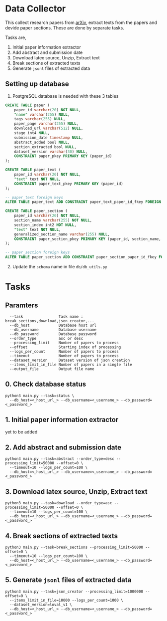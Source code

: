 # Data Collector

This collect research papers from [arXiv](https://arxiv.org/), extract texts from the papers and devide paper sections.
These are done by separate tasks.

Tasks are,

1. Initial paper information extractor
2. Add abstract and submission date
3. Download latex source, Unzip, Extract text
4. Break sections of extracted texts
5. Generate `jsonl` files of extracted data

## Setting up database

1. PostgreSQL database is needed with these 3 tables
```sql
CREATE TABLE paper (
	paper_id varchar(20) NOT NULL,
	"name" varchar(255) NULL,
	tags varchar(255) NULL,
	paper_page varchar(255) NULL,
	download_url varchar(512) NULL,
	stage int4 NULL,
	submission_date timestamp NULL,
	abstract_added bool NULL,
	section_extracted bool NULL,
	dataset_version varchar(30) NULL,
	CONSTRAINT paper_pkey PRIMARY KEY (paper_id)
);
```

```sql
CREATE TABLE paper_text (
	paper_id varchar(20) NOT NULL,
	"text" text NOT NULL,
	CONSTRAINT paper_text_pkey PRIMARY KEY (paper_id)
);

-- paper_text foreign keys
ALTER TABLE paper_text ADD CONSTRAINT paper_text_paper_id_fkey FOREIGN KEY (paper_id) REFERENCES paper(paper_id);
```

```sql
CREATE TABLE paper_section (
	paper_id varchar(20) NOT NULL,
	section_name varchar(255) NOT NULL,
	section_index int2 NOT NULL,
	"text" text NOT NULL,
	generalized_section_name varchar(255) NULL,
	CONSTRAINT paper_section_pkey PRIMARY KEY (paper_id, section_name, section_index)
);

-- paper_section foreign keys
ALTER TABLE paper_section ADD CONSTRAINT paper_section_paper_id_fkey FOREIGN KEY (paper_id) REFERENCES paper(paper_id);
```
2. Update the `schema` name in file `db/db_utils.py`

# Tasks

## Paramters
```shell
  --task                Task name : break_sections,download,json_creator,...
  --db_host             Database host url
  --db_username         Database username
  --db_password         Database password
  --order_type          asc or desc
  --processing_limit    Number of papers to process
  --offset              Starting index of processing
  --logs_per_count      Number of papers to process
  --timeout             Number of papers to process
  --dataset_version     Dataset version of json creation
  --items_limit_in_file Number of papers in a single file
  --output_file         Output file name

```

## 0. Check database status
```shell
python3 main.py --task=status \
  --db_host=<_host_url_> --db_username=<_username_> --db_password=<_password_>
```


## 1. Initial paper information extractor

yet to be added

## 2. Add abstract and submission date

```shell
python3 main.py --task=abstract --order_type=desc --processing_limit=50000 --offset=0 \
  --timeout=10 --logs_per_count=100 \
  --db_host=<_host_url_> --db_username=<_username_> --db_password=<_password_>
```

## 3. Download latex source, Unzip, Extract text

```shell
python3 main.py --task=download --order_type=asc --processing_limit=50000 --offset=0 \
  --timeout=10 --logs_per_count=100 \
  --db_host=<_host_url_> --db_username=<_username_> --db_password=<_password_>
```

## 4. Break sections of extracted texts

```shell
python3 main.py --task=break_sections --processing_limit=50000 --offset=0 \
  --timeout=10 --logs_per_count=100 \
  --db_host=<_host_url_> --db_username=<_username_> --db_password=<_password_>
```

## 5. Generate `jsonl` files of extracted data

```shell
python3 main.py --task=json_creator --processing_limit=1000000 --offset=0 \
  --items_limit_in_file=10000 --logs_per_count=1000 \
  --dataset_version=loval_v1 \
  --db_host=<_host_url_> --db_username=<_username_> --db_password=<_password_>
```

